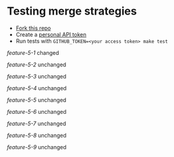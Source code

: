 # Testing merge strategies

- [Fork this repo](https://github.com/robyoung/test#fork-destination-box)
- Create a [personal API token](https://github.com/settings/tokens)
- Run tests with `GITHUB_TOKEN=<your access token> make test`

*feature-5-1* changed

*feature-5-2* unchanged

*feature-5-3* unchanged

*feature-5-4* unchanged

*feature-5-5* unchanged

*feature-5-6* unchanged

*feature-5-7* unchanged

*feature-5-8* unchanged

*feature-5-9* unchanged



